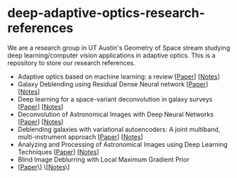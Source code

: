 # deep-adaptive-optics-research-references

We are a research group in UT Austin's Geometry of Space stream studying deep learning/computer vision applications in adaptive optics. This is a repository to store our research references.

- Adaptive optics based on machine learning: a review
\[[Paper](https://www.oejournal.org/article/doi/10.29026/oea.2022.200082)\] \[[Notes](https://github.com/sanikanandpure/deep-adaptive-optics-research-references/blob/258c0b260a1526ac0ce03771e842495dd5a0191d/Adaptive%20optics%20based%20on%20machine%20learning%3A%20a%20review.md)\]
- Galaxy Deblending using Residual Dense Neural network
\[[Paper](https://arxiv.org/pdf/2109.09550)\] \[[Notes](https://github.com/sanikanandpure/deep-adaptive-optics-research-references/blob/main/Galaxy%20Deblending%20using%20Residual%20Dense%20Neural%20network.md)\]
- Deep learning for a space-variant deconvolution in galaxy surveys
\[[Paper](https://ui.adsabs.harvard.edu/abs/2020A%26A...641A..67S/abstract)\] \[[Notes](https://github.com/sanikanandpure/deep-adaptive-optics-research-references/blob/main/Deep%20learning%20for%20a%20space-variant%20deconvolution%20in%20galaxy%20survey.md)\]
- Deconvolution of Astronomical Images with Deep Neural Networks
\[[Paper](https://openreview.net/forum?id=wduF2lfW30)\] \[[Notes](https://github.com/sanikanandpure/deep-adaptive-optics-research-references/blob/9e141ac81beb5afbd61e199559a7d89403501f48/Deconvolution%20of%20Astronomical%20Images%20with%20Deep%20Neural%20Networks.md)\]
- Deblending galaxies with variational autoencoders: A joint multiband, multi-instrument approach
\[[Paper](https://openreview.net/forum?id=wduF2lfW30)\] \[[Notes](https://github.com/sanikanandpure/deep-adaptive-optics-research-references/blob/main/Deblending%20galaxies%20with%20variational%20autoencoders.md)\]
- Analyzing and Processing of Astronomical Images using Deep Learning Techniques
\[[Paper](https://ieeexplore.ieee.org/document/9622583)\] \[[Notes](https://github.com/sanikanandpure/deep-adaptive-optics-research-references/blob/4b257f1e9560306c67061d492b725a758077f4ed/Analyzing%20and%20Processing%20of%20Astronomical%20Images%20using%20Deep%20Learning%20Techniques.md)\]
- Blind Image Deblurring with Local Maximum Gradient Prior
- \[[Paper]([https://ieeexplore.ieee.org/document/9622583](https://openaccess.thecvf.com/content_CVPR_2019/papers/Chen_Blind_Image_Deblurring_With_Local_Maximum_Gradient_Prior_CVPR_2019_paper.pdf))\] \[[Notes]([https://github.com/sanikanandpure/deep-adaptive-optics-research-references/blob/4b257f1e9560306c67061d492b725a758077f4ed/Analyzing%20and%20Processing%20of%20Astronomical%20Images%20using%20Deep%20Learning%20Techniques.md](https://github.com/sanikanandpure/deep-adaptive-optics-research-references/blob/017c76fb93848c18ebbfb6bfbbc4daa7ce72a9d7/Blind%20Image%20Deblurring%20With%20Local%20Maximum%20Gradient%20Prior.md))\]
